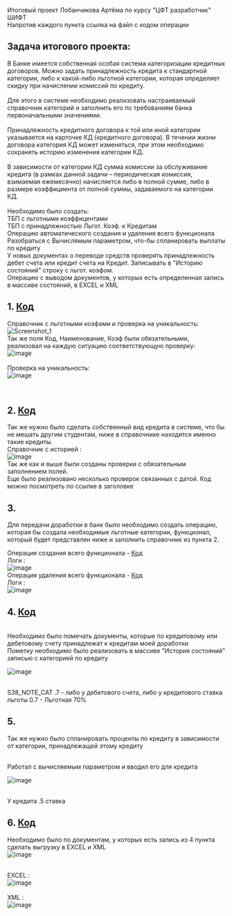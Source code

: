 Итоговый проект Лобанчикова Артёма по курсу "ЦФТ разработчик" ШИФТ<br>
Напротив каждого пункта ссылка на файл с кодом операции

## Задача итогового проекта:
В Банке имеется собственная особая система категоризации кредитных договоров. Можно задать принадлежность кредита к стандартной категории, либо к какой-либо льготной категории, которая определяет скидку при начислении комиссий по кредиту.
<br><br>
Для этого в системе необходимо реализовать настраиваемый справочник категорий и заполнить его по требованиям банка первоначальными значениями.
<br><br>
Принадлежность кредитного договора к той или иной категории указывается на карточке КД (кредитного договора). В течении жизни договора категория КД может изменяться, при этом необходимо сохранять историю изменения категории КД.
<br><br>
В зависимости от категории КД сумма комиссии за обслуживание кредита (в рамках данной задачи – периодическая комиссия, взимаемая ежемесячно) начисляется либо в полной сумме, либо в размере коэффициента от полной суммы, задаваемого на категории КД.
<br><br>
Необходимо было создать:<br>
ТБП с льготными коэффицентами<br>
ТБП с принадлежностью Льгот. Коэф. к Кредитам<br>
Операцию автоматического создания и удаления всего функционала<br>
Разобраться с Вычислямым параметром, что-бы спланировать выплаты по кредиту<br>
У новых документах о переводе средств проверять принадлежность дебет счета или кредит счета на Кредит. Записывать в "Историю состояний" строку с льгот. коэфом.<br>
Операцию с выводом документов, у которых есть определенная запись в массиве состояний, в EXCEL и XML<br>


## 1. <a href="https://github.com/phello57/cftdevelop/blob/main/S38_KREDIT_LOAN/NEW_AUTO.plp">Код<a/> 
Справочник с льготными коэфами и проверка на уникальность:<br>
![Screenshot_1](https://user-images.githubusercontent.com/103268341/214564517-2c363cd0-33ad-4d4c-a2e8-8dcc0329a783.png)
<br>
Так же поля Код, Наименование, Коэф были обязательными, реализовал на каждую ситуацию соответствующую проверку:
<br>![image](https://user-images.githubusercontent.com/103268341/214564160-b1c90832-9488-4958-aa62-6cf54c8e3f70.png)
<br><br>
Проверка на уникальность:
<br>![image](https://user-images.githubusercontent.com/103268341/214564877-879c455f-5fb0-4d7a-ab1b-34ab70529cde.png)

<br>

## 2. <a href="https://github.com/phello57/cftdevelop/blob/main/S38_KREDIT_INFO/NEW_AUTO.plp">Код<a/> 
Так же нужно было сделать собственный вид кредита в системе, что бы не мешать другим студентам, ниже в справочнике находятся именно такие кредиты.
<br>Справочник с историей :
<br>![image](https://user-images.githubusercontent.com/103268341/214565714-c971a9e9-614f-4dca-bf5b-199216cef0b4.png)
<br> Так же как и выше были созданы проверки с обязательным заполнением полей. 
<br> Еще было реализовано несколько проверок связанных с датой. Код можно посмотреть по ссылке в заголовке

## 3.
  Для передачи доработки в банк было необходимо создать операцию, которая бы создала необходимые льготные категории, функционал, который будет представлен ниже и заполнить справочник из пункта 2.
  <br>
 
 Операция создания всего функционала -  <a href="https://github.com/phello57/cftdevelop/blob/main/CONV_57/U20221127_S38_01.plp">Код<a/>
  <br>
  Логи :
  <br>
  ![image](https://user-images.githubusercontent.com/103268341/214572145-a40ce493-758e-4b0e-802e-b60a98e62c6e.png)
<br>
Операция удаления всего функционала -  <a href="https://github.com/phello57/cftdevelop/blob/main/CONV_57/U20221228_S38_D.plp">Код<a/>
   <br>
  Логи :
  <br>
![image](https://user-images.githubusercontent.com/103268341/214572209-9e66c0d6-07af-463b-81a0-5acb752ce00b.png)
<br>

  
  
## 4. <a href="https://github.com/phello57/cftdevelop/blob/main/MAIN_DOCUM/S38_MARKING_L.plp">Код<a/> 
<br>
Необходимо было помечать документы, которые по кредитовому или дебетовому счету принадлежат к кредитам моей доработки
<br>
Пометку необходимо было реализовать в массиве "История состояний" записью с категорией по кредиту
<br>
  
![image](https://user-images.githubusercontent.com/103268341/214574190-85245b42-a9bd-496c-9960-73bc05254883.png)

<br>
S38_NOTE_CAT .7 - либо у дебетового счета, либо у кредитового ставка льготы 0.7 - Льготная 70%
<br>

## 5.
Так же нужно было спланировать проценты по кредиту в зависимости от категории, принадлежащей этому кредиту
  
<br>
Работал с вычисляемым параметром и вводил его для кредита
<br>

![image](https://user-images.githubusercontent.com/103268341/214580653-32052534-1d3b-4fa7-b28d-e1eed8381fe3.png)

<br>
У кредита .5 ставка

<br>
  
## 6. <a href="https://github.com/phello57/cftdevelop/blob/main/MAIN_DOCUM/S38_EXPORT_L_2.plp">Код<a/>
Необходимо было по документам, у которых есть запись из 4 пункта сделать выгрузку в EXCEL и XML
<br>
![image](https://user-images.githubusercontent.com/103268341/214581797-ba63d304-4e06-431f-9b0d-9625ca3733d4.png)

<br>EXCEL :
<br>
![image](https://user-images.githubusercontent.com/103268341/214582401-89c60d88-fc9d-4289-887d-41b8f488459a.png)
<br>
<br>XML :
<br>
![image](https://user-images.githubusercontent.com/103268341/214582689-450af7e8-6cfc-42c3-9a23-40e4b539e7af.png)
<br>
  
<br>
